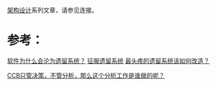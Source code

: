 [架构设计](https://www.jianshu.com/c/753debf1423d)系列文章，请参见连接。

# 参考：
[软件为什么会沦为遗留系统？](https://blog.csdn.net/csdnsevenn/article/details/94505591)
[征服遗留系统](http://www.sohu.com/a/168751045_487103)
[最头疼的遗留系统该如何改造？](http://www.uml.org.cn/zjjs/2019072213.asp)

[CCB只管决策，不管分析，那么这个分析工作是谁做的呢？](http://www.cnitpm.com/pm1/39486.html)
